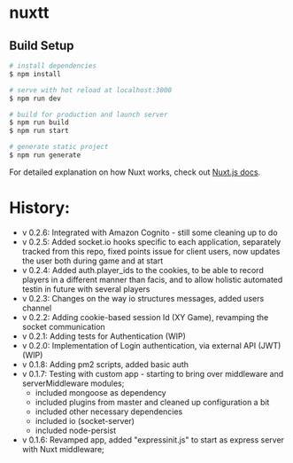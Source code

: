 # nuxtt

## Build Setup

```bash
# install dependencies
$ npm install

# serve with hot reload at localhost:3000
$ npm run dev

# build for production and launch server
$ npm run build
$ npm run start

# generate static project
$ npm run generate
```

For detailed explanation on how Nuxt works, check out [Nuxt.js docs](https://nuxtjs.org).

History:
========

- v 0.2.6: Integrated with Amazon Cognito - still some cleaning up to do 
- v 0.2.5: Added socket.io hooks specific to each application, separately tracked from this repo, fixed points issue for client users, now updates the user both during game and at start
- v 0.2.4: Added auth.player_ids to the cookies, to be able to record players in a different manner than facis, and to allow holistic automated testin in future with several players
- v 0.2.3: Changes on the way io structures messages, added users channel
- v 0.2.2: Adding cookie-based session Id (XY Game), revamping the socket communication
- v 0.2.1: Adding tests for Authentication (WIP)
- v 0.2.0: Implementation of Login authentication, via external API (JWT) (WIP)
- v 0.1.8: Adding pm2 scripts, added basic auth 
- v 0.1.7: Testing with custom app - starting to bring over middleware and serverMiddleware modules;
  - included mongoose as dependency
  - included plugins from master and cleaned up configuration a bit
  - included other necessary dependencies
  - included io (socket-server)
  - included node-persist
- v 0.1.6: Revamped app, added "expressinit.js" to start as express server with Nuxt middleware;
